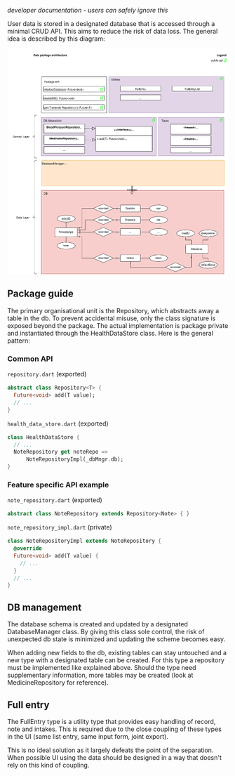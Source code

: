 *developer documentation - users can safely ignore this*

User data is stored in a designated database that is accessed through a minimal CRUD API. This aims to reduce the risk of data loss. The general idea is described by this diagram:

![Diagramm showing DB tables and the layered health data store API](resources/data-package.svg)

## Package guide

The primary organisational unit is the Repository, which abstracts away a table in the db. To prevent accidental misuse, only the class signature is exposed beyond the package. The actual implementation is package private and instantiated through the HealthDataStore class. Here is the general pattern:

### Common API

```repository.dart``` (exported)
```dart
abstract class Repository<T> {
  Future<void> add(T value);
  // ...
}
```

```health_data_store.dart``` (exported)
```dart
class HealthDataStore {
  // ...
  NoteRepository get noteRepo =>
      NoteRepositoryImpl(_dbMngr.db);
}
```

### Feature specific API example
```note_repository.dart``` (exported)
```dart
abstract class NoteRepository extends Repository<Note> { }
```

`note_repository_impl.dart` (private)
```dart
class NoteRepositoryImpl extends NoteRepository {
  @override
  Future<void> add(T value) {
    // ...
  }
  // ...
}
```

## DB management

The database schema is created and updated by a designated DatabaseManager class. By giving this class sole control, the risk of unexpected db state is minimized and updating the scheme becomes easy.

When adding new fields to the db, existing tables can stay untouched and a new type with a designated table can be created. For this type a repository must be implemented like explained above. Should the type need supplementary information, more tables may be created (look at MedicineRepository for reference).

## Full entry

The FullEntry type is a utility type that provides easy handling of record, note and intakes. This is required due to the close coupling of these types in the UI (same list entry, same input form, joint export).

This is no ideal solution as it largely defeats the point of the separation. When possible UI using the data should be designed in a way that doesn't rely on this kind of coupling. 
